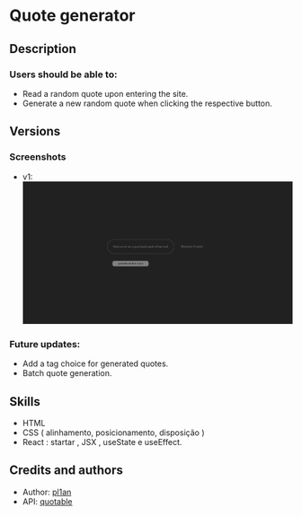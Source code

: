 # Quote generator

## Description
### Users should be able to:
- Read a random quote upon entering the site.
- Generate a new random quote when clicking the respective button.

## Versions
### Screenshots
- v1: 
![](./src/assets/screenshotv1.png)

### Future updates:
- Add a tag choice for generated quotes.
- Batch quote generation.

## Skills
- HTML
- CSS ( alinhamento, posicionamento, disposição )
- React : startar , JSX , useState e useEffect.

## Credits and authors
- Author: [pl1an](https://github.com/pl1an)
- API: [quotable](https://github.com/lukePeavey/quotable)
